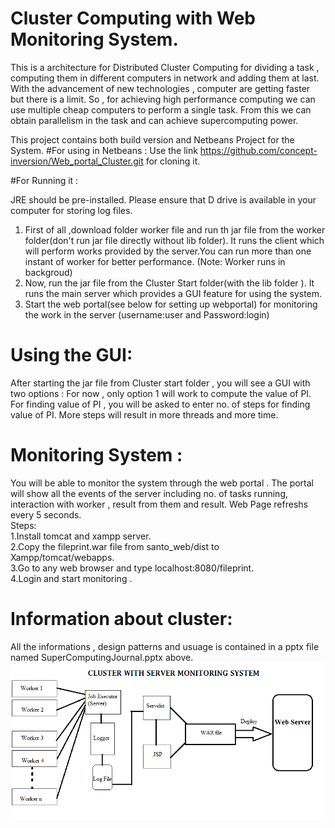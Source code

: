# Cluster Computing with Web Monitoring System.
This is a architecture for Distributed Cluster Computing for dividing a task , computing them in different computers in network and adding them at last.
 With the advancement of new technologies , computer are getting faster but there is a limit. So , for achieving high performance computing we can use multiple cheap computers to perform a single task. From this we can obtain parallelism in the task and can achieve supercomputing power.

This project contains both build version and Netbeans Project for the System.
#For using in Netbeans : 
 Use the link https://github.com/concept-inversion/Web_portal_Cluster.git for cloning it.
 
#For Running it :
 
   JRE should be pre-installed. Please ensure that D drive is available in your computer for storing log files.
 1. First of all ,download folder worker file and run th jar file from the worker folder(don't run jar file directly without lib folder). It runs the client which will perform works provided by the server.You can run more than one instant of worker for better performance. (Note: Worker runs in backgroud)
 2. Now, run the jar file from the Cluster Start folder(with the lib folder ). It runs the main server which provides a GUI feature for using the system.
 3. Start the web portal(see below for setting up webportal) for monitoring the work in the server (username:user and Password:login)
# Using the GUI:
   After starting the jar file from Cluster start folder , you will see a GUI with two options : For now , only option 1 will work to compute the value of PI. For finding value of PI , you will be asked to enter no. of steps for finding value of PI. More steps will result in more threads and more time.
      
 # Monitoring System : 
  You will be able to monitor the system through the web portal . The portal will show all the events of the server including no. of tasks running, interaction with worker , result from them and result. Web Page refreshs every 5 seconds.   
 Steps:   
1.Install tomcat and xampp server.      
2.Copy the fileprint.war file from santo_web/dist to Xampp/tomcat/webapps.        
3.Go to any web browser and type localhost:8080/fileprint.       
 4.Login and start monitoring .     

# Information about cluster:
 All the informations , design patterns and usuage is contained in a pptx file named SuperComputingJournal.pptx above.
![Cluster](/CLUSTER.png?raw=true )
